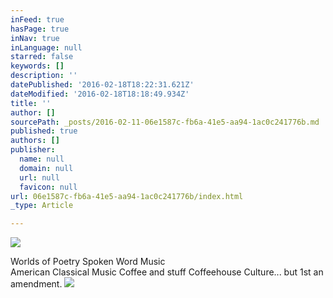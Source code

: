 ```yaml
---
inFeed: true
hasPage: true
inNav: true
inLanguage: null
starred: false
keywords: []
description: ''
datePublished: '2016-02-18T18:22:31.621Z'
dateModified: '2016-02-18T18:18:49.934Z'
title: ''
author: []
sourcePath: _posts/2016-02-11-06e1587c-fb6a-41e5-aa94-1ac0c241776b.md
published: true
authors: []
publisher:
  name: null
  domain: null
  url: null
  favicon: null
url: 06e1587c-fb6a-41e5-aa94-1ac0c241776b/index.html
_type: Article

---
```

![](https://the-grid-user-content.s3-us-west-2.amazonaws.com/27280bcc-4057-4227-ab43-668020cc277c.jpg)

Worlds of Poetry Spoken Word Music   
American Classical Music Coffee and stuff Coffeehouse Culture... but 1st an amendment.
![](https://the-grid-user-content.s3-us-west-2.amazonaws.com/5dd6f080-147c-46a8-bb12-ac4f0052bdee.jpg)